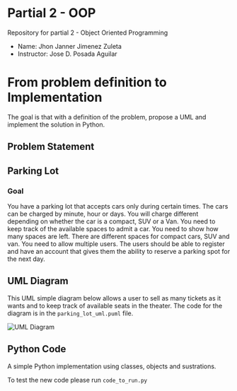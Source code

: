 # Partial 2 - OOP
Repository for partial 2 - Object Oriented Programming

- Name: Jhon Janner Jimenez Zuleta
- Instructor: Jose D. Posada Aguilar

# From problem definition to Implementation

The goal is that with a definition of the problem, propose a UML and implement the solution in Python.

## Problem Statement

## Parking Lot

### Goal

You have a parking lot that accepts cars only during certain times. The cars can be charged by minute, hour or days. You will charge different depending on whether the car is a compact, SUV or a Van. You need to keep track of the available spaces to admit a car. You need to show how many spaces are left. There are different spaces for compact cars, SUV and van. You need to allow multiple users. The users should be able to register and have an account that gives them the ability to reserve a parking spot for the next day.

## UML Diagram

This UML simple diagram below allows a user to sell as many tickets as it wants and to keep track of available seats in the theater. The code for the diagram is in the `parking_lot_uml.puml` file.

![UML Diagram]()

## Python Code

A simple Python implementation using classes, objects and sustrations.

To test the new code please run `code_to_run.py`